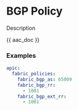 # BGP Policy

Description

{{ aac_doc }}
### Examples

```yaml
apic:
  fabric_policies:
    fabric_bgp_as: 65009
    fabric_bgp_rr:
      - 1001
    fabric_bgp_ext_rr:
      - 1001
```
